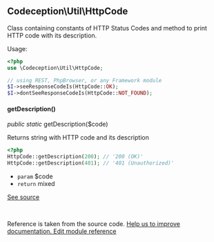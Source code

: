 
## Codeception\Util\HttpCode



Class containing constants of HTTP Status Codes
and method to print HTTP code with its description.

Usage:

```php
<?php
use \Codeception\Util\HttpCode;

// using REST, PhpBrowser, or any Framework module
$I->seeResponseCodeIs(HttpCode::OK);
$I->dontSeeResponseCodeIs(HttpCode::NOT_FOUND);
```




#### getDescription()

 *public static* getDescription($code) 

Returns string with HTTP code and its description

```php
<?php
HttpCode::getDescription(200); // '200 (OK)'
HttpCode::getDescription(401); // '401 (Unauthorized)'
```

 * `param` $code
 * `return` mixed

[See source](https://github.com/Codeception/Codeception/blob/3.0/src/Codeception/Util/HttpCode.php#L155)

<p>&nbsp;</p><div class="alert alert-warning">Reference is taken from the source code. <a href="https://github.com/Codeception/Codeception/blob/3.0/src//Codeception/Util/HttpCode.php">Help us to improve documentation. Edit module reference</a></div>
